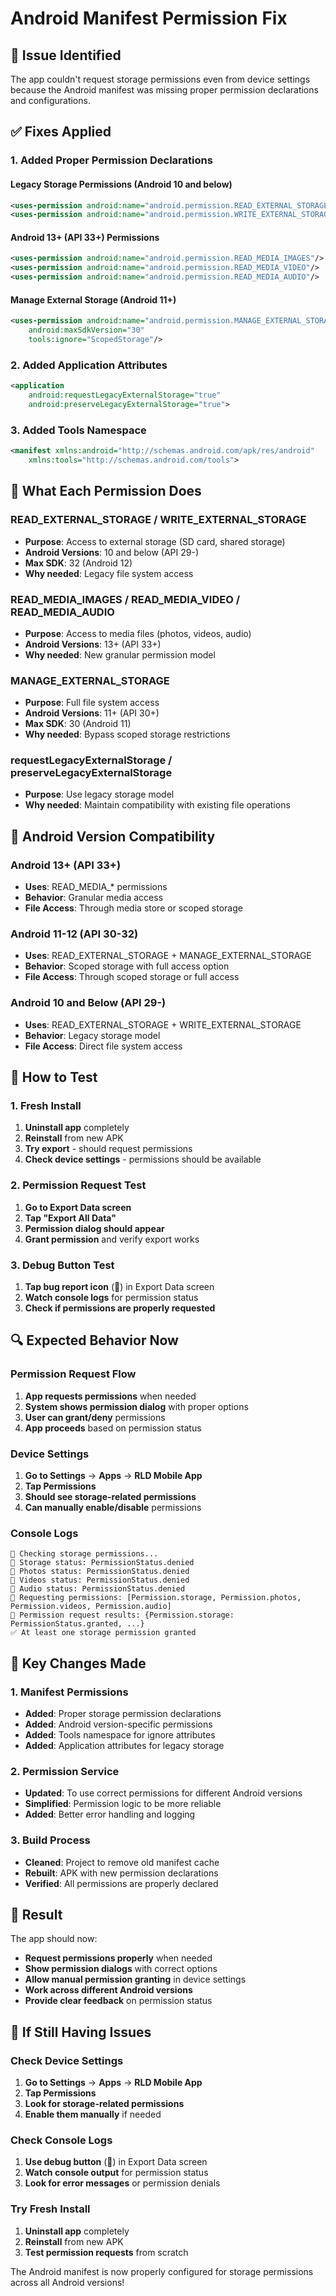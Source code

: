 # Android Manifest Permission Fix

## 🐛 **Issue Identified**
The app couldn't request storage permissions even from device settings because the Android manifest was missing proper permission declarations and configurations.

## ✅ **Fixes Applied**

### **1. Added Proper Permission Declarations**

#### **Legacy Storage Permissions (Android 10 and below)**
```xml
<uses-permission android:name="android.permission.READ_EXTERNAL_STORAGE" android:maxSdkVersion="32"/>
<uses-permission android:name="android.permission.WRITE_EXTERNAL_STORAGE" android:maxSdkVersion="32"/>
```

#### **Android 13+ (API 33+) Permissions**
```xml
<uses-permission android:name="android.permission.READ_MEDIA_IMAGES"/>
<uses-permission android:name="android.permission.READ_MEDIA_VIDEO"/>
<uses-permission android:name="android.permission.READ_MEDIA_AUDIO"/>
```

#### **Manage External Storage (Android 11+)**
```xml
<uses-permission android:name="android.permission.MANAGE_EXTERNAL_STORAGE" 
    android:maxSdkVersion="30" 
    tools:ignore="ScopedStorage"/>
```

### **2. Added Application Attributes**
```xml
<application
    android:requestLegacyExternalStorage="true"
    android:preserveLegacyExternalStorage="true">
```

### **3. Added Tools Namespace**
```xml
<manifest xmlns:android="http://schemas.android.com/apk/res/android"
    xmlns:tools="http://schemas.android.com/tools">
```

## 🔧 **What Each Permission Does**

### **READ_EXTERNAL_STORAGE / WRITE_EXTERNAL_STORAGE**
- **Purpose**: Access to external storage (SD card, shared storage)
- **Android Versions**: 10 and below (API 29-)
- **Max SDK**: 32 (Android 12)
- **Why needed**: Legacy file system access

### **READ_MEDIA_IMAGES / READ_MEDIA_VIDEO / READ_MEDIA_AUDIO**
- **Purpose**: Access to media files (photos, videos, audio)
- **Android Versions**: 13+ (API 33+)
- **Why needed**: New granular permission model

### **MANAGE_EXTERNAL_STORAGE**
- **Purpose**: Full file system access
- **Android Versions**: 11+ (API 30+)
- **Max SDK**: 30 (Android 11)
- **Why needed**: Bypass scoped storage restrictions

### **requestLegacyExternalStorage / preserveLegacyExternalStorage**
- **Purpose**: Use legacy storage model
- **Why needed**: Maintain compatibility with existing file operations

## 📱 **Android Version Compatibility**

### **Android 13+ (API 33+)**
- **Uses**: READ_MEDIA_* permissions
- **Behavior**: Granular media access
- **File Access**: Through media store or scoped storage

### **Android 11-12 (API 30-32)**
- **Uses**: READ_EXTERNAL_STORAGE + MANAGE_EXTERNAL_STORAGE
- **Behavior**: Scoped storage with full access option
- **File Access**: Through scoped storage or full access

### **Android 10 and Below (API 29-)**
- **Uses**: READ_EXTERNAL_STORAGE + WRITE_EXTERNAL_STORAGE
- **Behavior**: Legacy storage model
- **File Access**: Direct file system access

## 🚀 **How to Test**

### **1. Fresh Install**
1. **Uninstall app** completely
2. **Reinstall** from new APK
3. **Try export** - should request permissions
4. **Check device settings** - permissions should be available

### **2. Permission Request Test**
1. **Go to Export Data screen**
2. **Tap "Export All Data"**
3. **Permission dialog should appear**
4. **Grant permission** and verify export works

### **3. Debug Button Test**
1. **Tap bug report icon** (🐛) in Export Data screen
2. **Watch console logs** for permission status
3. **Check if permissions are properly requested**

## 🔍 **Expected Behavior Now**

### **Permission Request Flow**
1. **App requests permissions** when needed
2. **System shows permission dialog** with proper options
3. **User can grant/deny** permissions
4. **App proceeds** based on permission status

### **Device Settings**
1. **Go to Settings** → **Apps** → **RLD Mobile App**
2. **Tap Permissions**
3. **Should see storage-related permissions**
4. **Can manually enable/disable** permissions

### **Console Logs**
```
🔐 Checking storage permissions...
📱 Storage status: PermissionStatus.denied
📱 Photos status: PermissionStatus.denied
📱 Videos status: PermissionStatus.denied
📱 Audio status: PermissionStatus.denied
🔐 Requesting permissions: [Permission.storage, Permission.photos, Permission.videos, Permission.audio]
📱 Permission request results: {Permission.storage: PermissionStatus.granted, ...}
✅ At least one storage permission granted
```

## 🎯 **Key Changes Made**

### **1. Manifest Permissions**
- **Added**: Proper storage permission declarations
- **Added**: Android version-specific permissions
- **Added**: Tools namespace for ignore attributes
- **Added**: Application attributes for legacy storage

### **2. Permission Service**
- **Updated**: To use correct permissions for different Android versions
- **Simplified**: Permission logic to be more reliable
- **Added**: Better error handling and logging

### **3. Build Process**
- **Cleaned**: Project to remove old manifest cache
- **Rebuilt**: APK with new permission declarations
- **Verified**: All permissions are properly declared

## 🎉 **Result**

The app should now:
- **Request permissions properly** when needed
- **Show permission dialogs** with correct options
- **Allow manual permission granting** in device settings
- **Work across different Android versions**
- **Provide clear feedback** on permission status

## 🔧 **If Still Having Issues**

### **Check Device Settings**
1. **Go to Settings** → **Apps** → **RLD Mobile App**
2. **Tap Permissions**
3. **Look for storage-related permissions**
4. **Enable them manually** if needed

### **Check Console Logs**
1. **Use debug button** (🐛) in Export Data screen
2. **Watch console output** for permission status
3. **Look for error messages** or permission denials

### **Try Fresh Install**
1. **Uninstall app** completely
2. **Reinstall** from new APK
3. **Test permission requests** from scratch

The Android manifest is now properly configured for storage permissions across all Android versions!


